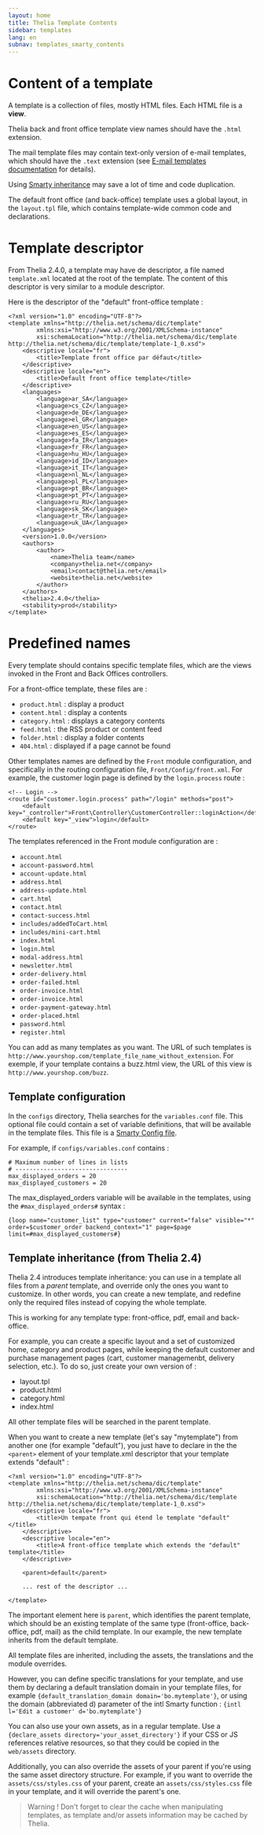 ```yaml
---
layout: home
title: Thelia Template Contents
sidebar: templates
lang: en
subnav: templates_smarty_contents
---
```

# Content of a template #

A template is a collection of files, mostly HTML files. Each HTML file is a **view**.

Thelia back and front office template view names should have the `.html` extension.

The mail template files may contain text-only version of e-mail templates, which should have the `.text` extension (see [E-mail templates documentation](http://doc.thelia.net/en/documentation/templates/emails.html) for details).

Using [Smarty inheritance](http://www.smarty.net/inheritance) may save a lot of time and code duplication.

The default front office (and back-office) template uses a global layout, in the `layout.tpl` file, which contains template-wide common code and declarations.

# Template descriptor #

From Thelia 2.4.0, a template may have de descriptor, a file named `template.xml` located at the root of the template. The content of this descriptor is very similar to a module descriptor. 

Here is the descriptor of the "default" front-office template :

```
<?xml version="1.0" encoding="UTF-8"?>
<template xmlns="http://thelia.net/schema/dic/template"
        xmlns:xsi="http://www.w3.org/2001/XMLSchema-instance"
        xsi:schemaLocation="http://thelia.net/schema/dic/template http://thelia.net/schema/dic/template/template-1_0.xsd">
    <descriptive locale="fr">
        <title>Template front office par défaut</title>
    </descriptive>
    <descriptive locale="en">
        <title>Default front office template</title>
    </descriptive>
    <languages>
        <language>ar_SA</language>
        <language>cs_CZ</language>
        <language>de_DE</language>
        <language>el_GR</language>
        <language>en_US</language>
        <language>es_ES</language>
        <language>fa_IR</language>
        <language>fr_FR</language>
        <language>hu_HU</language>
        <language>id_ID</language>
        <language>it_IT</language>
        <language>nl_NL</language>
        <language>pl_PL</language>
        <language>pt_BR</language>
        <language>pt_PT</language>
        <language>ru_RU</language>
        <language>sk_SK</language>
        <language>tr_TR</language>
        <language>uk_UA</language>
    </languages>
    <version>1.0.0</version>
    <authors>
        <author>
            <name>Thelia team</name>
            <company>thelia.net</company>
            <email>contact@thelia.net</email>
            <website>thelia.net</website>
        </author>
    </authors>
    <thelia>2.4.0</thelia>
    <stability>prod</stability>
</template>
```

# Predefined names #

Every template should contains specific template files, which are the views invoked in the Front and Back Offices controllers. 

For a front-office template, these files are :

- `product.html` : display a product
- `content.html` : display a contents
- `category.html` : displays a category contents
- `feed.html` : the RSS product or content feed
- `folder.html` : display a folder contents
- `404.html` : displayed if a page cannot be found

Other templates names are defined by the `Front` module configuration, and specifically in the routing configuration file, `Front/Config/front.xml`. For example, the customer login page is defined by the `login.process` route :

    <!-- Login -->
    <route id="customer.login.process" path="/login" methods="post">
        <default key="_controller">Front\Controller\CustomerController::loginAction</default>
        <default key="_view">login</default>
    </route>

The templates referenced in the Front module configuration are :

- `account.html`
- `account-password.html`
- `account-update.html`
- `address.html`
- `address-update.html`
- `cart.html`
- `contact.html`
- `contact-success.html`
- `includes/addedToCart.html`
- `includes/mini-cart.html`
- `index.html`
- `login.html`
- `modal-address.html`
- `newsletter.html`
- `order-delivery.html`
- `order-failed.html`
- `order-invoice.html`
- `order-invoice.html`
- `order-payment-gateway.html`
- `order-placed.html`
- `password.html`
- `register.html`

You can add as many templates as you want. The URL of such templates is `http://www.yourshop.com/template_file_name_without_extension`. For exemple, if your template contains a buzz.html view, the URL of this view is `http://www.yourshop.com/buzz`.

## Template configuration ##

In the `configs` directory, Thelia searches for the `variables.conf` file. This optional file could contain a set of variable definitions, that will be available in the template files. This file is a [Smarty Config file](http://www.smarty.net/docs/en/config.files.tpl).

For example, if `configs/variables.conf` contains :
    
    # Maximum number of lines in lists
    # --------------------------------
    max_displayed_orders = 20
    max_displayed_customers = 20


The max_displayed_orders variable will be available in the templates, using the `#max_displayed_orders#` syntax :

    {loop name="customer_list" type="customer" current="false" visible="*" order=$customer_order backend_context="1" page=$page limit=#max_displayed_customers#}


## Template inheritance (from Thelia 2.4) ##

Thelia 2.4 introduces template inheritance: you can use in a template all files from a _parent_ template, and override only the ones you want to customize. In other words, you can create a new template, and redefine only the required files instead of copying the whole template.

This is working for any template type: front-office, pdf, email and back-office.

For example, you can create a specific layout and a set of customized home, category and product pages, while keeping the default customer and purchase management pages (cart, customer managemenbt, delivery selection, etc.). To do so, just create your own version of :
- layout.tpl
- product.html
- category.html
- index.html

All other template files will be searched in the parent template.

When you want to create a new template (let's say "mytemplate") from another one (for example "default"), you just have to declare in the the `<parent>` element of your template.xml descriptor that your template extends "default" :

```
<?xml version="1.0" encoding="UTF-8"?>
<template xmlns="http://thelia.net/schema/dic/template"
        xmlns:xsi="http://www.w3.org/2001/XMLSchema-instance"
        xsi:schemaLocation="http://thelia.net/schema/dic/template http://thelia.net/schema/dic/template/template-1_0.xsd">
    <descriptive locale="fr">
        <title>Un tempate front qui étend le template "default"</title>
    </descriptive>
    <descriptive locale="en">
        <title>A front-office template which extends the "default" template</title>
    </descriptive>

    <parent>default</parent>
   
    ... rest of the descriptor ...
    
</template>
```

The important element here is `parent`, which identifies the parent template, which should be an existing template of the same type (front-office, back-office, pdf, mail) as the child template. In our example, the new template inherits from the default template.

All template files are inherited, including the assets, the translations and the module overrides.

However, you can define specific translations for your template, and use them by declaring a default translation domain in your template files, for example `{default_translation_domain domain='bo.mytemplate'}`, or using the domain (abbreviated d) parameter of the intl Smarty function : `{intl l='Edit a customer' d='bo.mytemplate'}`

You can also use your own assets, as in a regular template. Use a `{declare_assets directory='your_asset_directory'}` if your CSS or JS references relative resources, so that they could be copied in the `web/assets` directory.

Additionally, you can also override the assets of your parent if you're using the same asset directory structure. For example, if you want to override the `assets/css/styles.css` of your parent, create an `assets/css/styles.css` file in your template, and it will override the parent's one.

> Warning ! Don't forget to clear the cache when manipulating templates, as template and/or assets information may be cached by Thelia.



